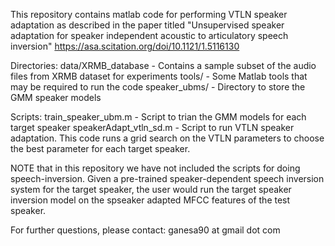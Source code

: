 This repository contains matlab code for performing VTLN speaker adaptation
as described in the paper titled "Unsupervised speaker adaptation for speaker independent
acoustic to articulatory speech inversion" https://asa.scitation.org/doi/10.1121/1.5116130

Directories:
data/XRMB_database - Contains a sample subset of the audio files from XRMB dataset for experiments
tools/ - Some Matlab tools that may be required to run the code
speaker_ubms/ - Directory to store the GMM speaker models

Scripts:
train_speaker_ubm.m - Script to trian the GMM models for each target speaker
speakerAdapt_vtln_sd.m - Script to run VTLN speaker adaptation. This code runs a grid search on the VTLN parameters to choose the best
			 parameter for each target speaker.

NOTE that in this repository we have not included the scripts for doing speech-inversion.
Given a pre-trained speaker-dependent speech inversion system for the target speaker, the user would
run the target speaker inversion model on  the spseaker adapted MFCC features of the test speaker.

For further questions, please contact: ganesa90 at gmail dot com

